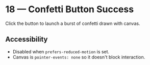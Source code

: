 # 18 — Confetti Button Success
Click the button to launch a burst of confetti drawn with canvas.
## Accessibility
- Disabled when `prefers-reduced-motion` is set.
- Canvas is `pointer-events: none` so it doesn't block interaction.
